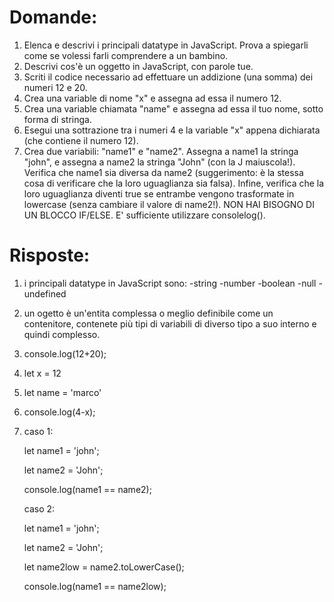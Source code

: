 # Domande:
1. Elenca e descrivi i principali datatype in JavaScript. Prova a spiegarli come se volessi farli comprendere a un bambino.
2. Descrivi cos'è un oggetto in JavaScript, con parole tue.
3. Scriti il codice necessario ad effettuare un addizione (una somma) dei numeri 12 e 20.
4. Crea una variable di nome "x" e assegna ad essa il numero 12.
5. Crea una variable chiamata "name" e assegna ad essa il tuo nome, sotto forma di stringa.
6. Esegui una sottrazione tra i numeri 4 e la variable "x" appena dichiarata (che contiene il numero 12).
7. Crea due variabili: "name1" e "name2". Assegna a name1 la stringa "john", e assegna a name2 la stringa "John" (con la J maiuscola!). Verifica che name1 sia diversa da name2 (suggerimento: è la stessa cosa di verificare che la loro uguaglianza sia falsa). Infine, verifica che la loro uguaglianza diventi true se entrambe vengono trasformate in lowercase (senza cambiare il valore di name2!). NON HAI BISOGNO DI UN BLOCCO IF/ELSE. E' sufficiente utilizzare consolelog().

# Risposte:
1. i principali datatype in JavaScript sono:
-string
-number
-boolean
-null
-undefined
2. un ogetto è un'entita complessa o meglio definibile come un contenitore, contenete più tipi di variabili di diverso tipo a suo interno e quindi complesso.
3.  console.log(12+20);
4. let x = 12
5. let name = 'marco'
6. console.log(4-x);
7. caso 1:

    let name1 = 'john'; 

    let name2 = 'John';

    console.log(name1 == name2);


    caso 2:

    let name1 = 'john';

    let name2 = 'John';

    let name2low = name2.toLowerCase();

    console.log(name1 == name2low);
